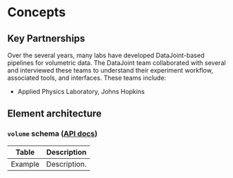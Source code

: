 # Concepts

<!-- ## Volumetric Data -->

## Key Partnerships

Over the several years, many labs have developed DataJoint-based pipelines for volumetric
data. The DataJoint team collaborated with several and interviewed these teams to
understand their experiment workflow, associated tools, and interfaces. These teams
include: 

- Applied Physics Laboratory, Johns Hopkins

## Element architecture

<!--![element volume diagram](https://raw.githubusercontent.com/datajoint/element-volume/images/volume_diagram.svg)-->

### `volume` schema ([API docs](https://datajoint.com/docs/elements/element-volume/api/element_volume))

| Table                 | Description                                                 |
| ------------------    | ------------------------------------------------------------|
| Example               | Description.                                                |
